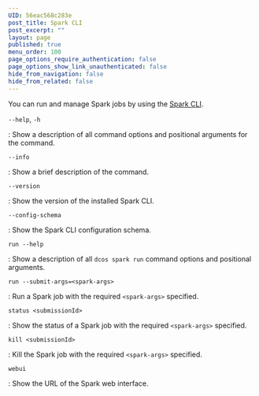 ```yaml
---
UID: 56eac568c283e
post_title: Spark CLI
post_excerpt: ""
layout: page
published: true
menu_order: 100
page_options_require_authentication: false
page_options_show_link_unauthenticated: false
hide_from_navigation: false
hide_from_related: false
---
```

You can run and manage Spark jobs by using the [Spark CLI][1].

`--help`, `-h`

:   Show a description of all command options and positional arguments for the command.

`--info`

:   Show a brief description of the command.

`--version`

:   Show the version of the installed Spark CLI.

`--config-schema`

:   Show the Spark CLI configuration schema.

`run --help`

:   Show a description of all `dcos spark run` command options and positional arguments.

`run --submit-args=<spark-args>`

:   Run a Spark job with the required `<spark-args>` specified.

`status <submissionId>`

:   Show the status of a Spark job with the required `<spark-args>` specified.

`kill <submissionId>`

:   Kill the Spark job with the required `<spark-args>` specified.

`webui`

:   Show the URL of the Spark web interface.

 [1]: https://github.com/mesosphere/dcos-spark